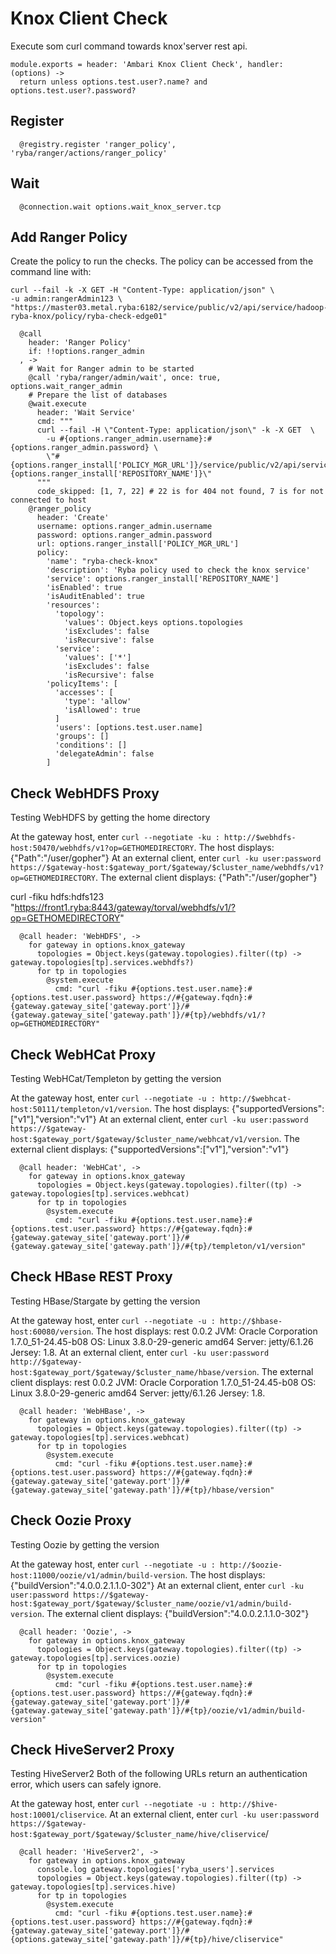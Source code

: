 
# Knox Client Check

Execute som curl command towards knox'server rest api.
    
    module.exports = header: 'Ambari Knox Client Check', handler: (options) ->
      return unless options.test.user?.name? and options.test.user?.password?

## Register
      
      @registry.register 'ranger_policy', 'ryba/ranger/actions/ranger_policy'

## Wait
      
      @connection.wait options.wait_knox_server.tcp

## Add Ranger Policy

Create the policy to run the checks. The policy can be accessed from the command
line with: 

```
curl --fail -k -X GET -H "Content-Type: application/json" \
-u admin:rangerAdmin123 \
"https://master03.metal.ryba:6182/service/public/v2/api/service/hadoop-ryba-knox/policy/ryba-check-edge01"
```
      
      @call
        header: 'Ranger Policy'
        if: !!options.ranger_admin
      , ->
        # Wait for Ranger admin to be started
        @call 'ryba/ranger/admin/wait', once: true, options.wait_ranger_admin
        # Prepare the list of databases
        @wait.execute
          header: 'Wait Service'
          cmd: """
          curl --fail -H \"Content-Type: application/json\" -k -X GET  \
            -u #{options.ranger_admin.username}:#{options.ranger_admin.password} \
            \"#{options.ranger_install['POLICY_MGR_URL']}/service/public/v2/api/service/name/#{options.ranger_install['REPOSITORY_NAME']}\"
          """
          code_skipped: [1, 7, 22] # 22 is for 404 not found, 7 is for not connected to host
        @ranger_policy
          header: 'Create'
          username: options.ranger_admin.username
          password: options.ranger_admin.password
          url: options.ranger_install['POLICY_MGR_URL']
          policy:
            'name': "ryba-check-knox"
            'description': 'Ryba policy used to check the knox service'
            'service': options.ranger_install['REPOSITORY_NAME']
            'isEnabled': true
            'isAuditEnabled': true
            'resources':
              'topology':
                'values': Object.keys options.topologies
                'isExcludes': false
                'isRecursive': false
              'service':
                'values': ['*']
                'isExcludes': false
                'isRecursive': false
            'policyItems': [
              'accesses': [
                'type': 'allow'
                'isAllowed': true
              ]
              'users': [options.test.user.name]
              'groups': []
              'conditions': []
              'delegateAdmin': false
            ]


## Check WebHDFS Proxy

Testing WebHDFS by getting the home directory

At the gateway host, enter `curl --negotiate -ku : http://$webhdfs-host:50470/webhdfs/v1?op=GETHOMEDIRECTORY`. 
The host displays: {"Path":"/user/gopher"}
At an external client, enter `curl -ku user:password https://$gateway-host:$gateway_port/$gateway/$cluster_name/webhdfs/v1?op=GETHOMEDIRECTORY`.
The external client displays: {"Path":"/user/gopher"}

curl -fiku hdfs:hdfs123 "https://front1.ryba:8443/gateway/torval/webhdfs/v1/?op=GETHOMEDIRECTORY"

      @call header: 'WebHDFS', ->
        for gateway in options.knox_gateway
          topologies = Object.keys(gateway.topologies).filter((tp) -> gateway.topologies[tp].services.webhdfs?)
          for tp in topologies
            @system.execute
              cmd: "curl -fiku #{options.test.user.name}:#{options.test.user.password} https://#{gateway.fqdn}:#{gateway.gateway_site['gateway.port']}/#{gateway.gateway_site['gateway.path']}/#{tp}/webhdfs/v1/?op=GETHOMEDIRECTORY"

## Check WebHCat Proxy

Testing WebHCat/Templeton by getting the version

At the gateway host, enter `curl --negotiate -u : http://$webhcat-host:50111/templeton/v1/version`.
The host displays: {"supportedVersions":["v1"],"version":"v1"}
At an external client, enter `curl -ku user:password https://$gateway-host:$gateway_port/$gateway/$cluster_name/webhcat/v1/version`.
The external client displays: {"supportedVersions":["v1"],"version":"v1"}

      @call header: 'WebHCat', ->
        for gateway in options.knox_gateway
          topologies = Object.keys(gateway.topologies).filter((tp) -> gateway.topologies[tp].services.webhcat)
          for tp in topologies
            @system.execute
              cmd: "curl -fiku #{options.test.user.name}:#{options.test.user.password} https://#{gateway.fqdn}:#{gateway.gateway_site['gateway.port']}/#{gateway.gateway_site['gateway.path']}/#{tp}/templeton/v1/version"

## Check HBase REST Proxy

Testing HBase/Stargate by getting the version

At the gateway host, enter `curl --negotiate -u : http://$hbase-host:60080/version`.
The host displays:
rest 0.0.2 JVM: Oracle Corporation 1.7.0_51-24.45-b08 OS: Linux 3.8.0-29-generic amd64 Server: jetty/6.1.26 Jersey: 1.8.
At an external client, enter `curl -ku user:password http://$gateway-host:$gateway_port/$gateway/$cluster_name/hbase/version`.
The external client displays:
rest 0.0.2 JVM: Oracle Corporation 1.7.0_51-24.45-b08 OS: Linux 3.8.0-29-generic amd64 Server: jetty/6.1.26 Jersey: 1.8.

      @call header: 'WebHBase', ->
        for gateway in options.knox_gateway
          topologies = Object.keys(gateway.topologies).filter((tp) -> gateway.topologies[tp].services.webhcat)
          for tp in topologies
            @system.execute
              cmd: "curl -fiku #{options.test.user.name}:#{options.test.user.password} https://#{gateway.fqdn}:#{gateway.gateway_site['gateway.port']}/#{gateway.gateway_site['gateway.path']}/#{tp}/hbase/version"

## Check Oozie Proxy

Testing Oozie by getting the version

At the gateway host, enter `curl --negotiate -u : http://$oozie-host:11000/oozie/v1/admin/build-version`. 
The host displays:
{"buildVersion":"4.0.0.2.1.1.0-302"} 
At an external client, enter `curl -ku user:password https://$gateway-host:$gateway_port/$gateway/$cluster_name/oozie/v1/admin/build-version`.
The external client displays:
{"buildVersion":"4.0.0.2.1.1.0-302"}

      @call header: 'Oozie', ->
        for gateway in options.knox_gateway
          topologies = Object.keys(gateway.topologies).filter((tp) -> gateway.topologies[tp].services.oozie)
          for tp in topologies
            @system.execute
              cmd: "curl -fiku #{options.test.user.name}:#{options.test.user.password} https://#{gateway.fqdn}:#{gateway.gateway_site['gateway.port']}/#{gateway.gateway_site['gateway.path']}/#{tp}/oozie/v1/admin/build-version"

## Check HiveServer2 Proxy

Testing HiveServer2
Both of the following URLs return an authentication error, which users can safely ignore.

At the gateway host, enter `curl --negotiate -u : http://$hive-host:10001/cliservice`.
At an external client, enter `curl -ku user:password https://$gateway-host:$gateway_port/$gateway/$cluster_name/hive/cliservice`/

      @call header: 'HiveServer2', ->
        for gateway in options.knox_gateway
          console.log gateway.topologies['ryba_users'].services
          topologies = Object.keys(gateway.topologies).filter((tp) -> gateway.topologies[tp].services.hive)
          for tp in topologies
            @system.execute
              cmd: "curl -fiku #{options.test.user.name}:#{options.test.user.password} https://#{gateway.fqdn}:#{gateway.gateway_site['gateway.port']}/#{options.gateway_site['gateway.path']}/#{tp}/hive/cliservice"

[doc]: http://docs.hortonworks.com/HDPDocuments/HDP2/HDP-2.2.8/bk_Knox_Gateway_Admin_Guide/content/validating_service_connectivity.html
